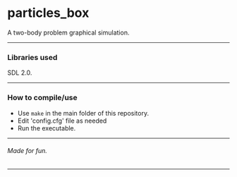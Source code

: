 # particles_box
A two-body problem graphical simulation.

------------

### Libraries used
SDL 2.0.

------------

### How to compile/use
* Use `make` in the main folder of this repository.
* Edit 'config.cfg' file as needed
* Run the executable.

------------
###### Made for fun.
------------
